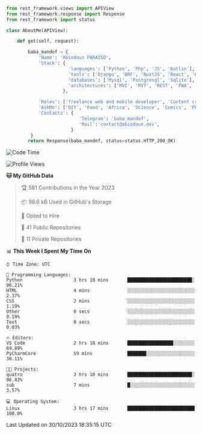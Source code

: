 ###
```python
from rest_framework.views import APIView
from rest_framework.response import Response
from rest_framework import status

class AboutMe(APIView):

    def get(self, request):

        baba_mandef = {
            'Name': 'Abiodoun PARAISO',
            'Stack': {
                       'languages': ['Python', 'Php', 'JS', 'Kotlin'],
                       'tools': ['Django', 'DRF', 'NuxtJS', 'React', 'Kotlin', 'Electron'],
                       'databases': ['Mysql', 'Postgresql', 'Sqlite'],
                       'architectures': ['MVC', 'MVT', 'REST', 'PWA', 'SPA', 'MicroServices']
                     },

            'Roles': ['freelance web and mobile developer', 'Content creator', 'Teacher', 'Mentor'],
            'AskMe': ['DIY', 'Food', 'Africa', 'Science', 'Comics', 'Photography', 'Tech', 'Programming'],
            'Contacts': {
                           'Telegram': 'baba_mandef',
                           'Mail':'contact@abiodoun.dev',
                        }
         }
        return Response(baba_mandef, status=status.HTTP_200_OK)

```                    

<!--START_SECTION:waka-->
![Code Time](http://img.shields.io/badge/Code%20Time-808%20hrs%2030%20mins-blue)

![Profile Views](http://img.shields.io/badge/Profile%20Views-1-blue)

**🐱 My GitHub Data** 

> 🏆 581 Contributions in the Year 2023
 > 
> 📦 98.6 kB Used in GitHub's Storage 
 > 
> 💼 Opted to Hire
 > 
> 📜 41 Public Repositories 
 > 
> 🔑 11 Private Repositories  
 > 
📊 **This Week I Spent My Time On** 

```text
⌚︎ Time Zone: UTC

💬 Programming Languages: 
Python                   3 hrs 10 mins       ████████████████████████░   96.21% 
HTML                     4 mins              ░░░░░░░░░░░░░░░░░░░░░░░░░   2.37% 
CSS                      2 mins              ░░░░░░░░░░░░░░░░░░░░░░░░░   1.19% 
Other                    0 secs              ░░░░░░░░░░░░░░░░░░░░░░░░░   0.19% 
Text                     0 secs              ░░░░░░░░░░░░░░░░░░░░░░░░░   0.03%

🔥 Editors: 
VS Code                  2 hrs 18 mins       █████████████████░░░░░░░░   69.89% 
PyCharmCore              59 mins             ███████░░░░░░░░░░░░░░░░░░   30.11%

🐱‍💻 Projects: 
quatro                   3 hrs 10 mins       ████████████████████████░   96.43% 
sub                      7 mins              █░░░░░░░░░░░░░░░░░░░░░░░░   3.57%

💻 Operating System: 
Linux                    3 hrs 17 mins       █████████████████████████   100.0%

```


 Last Updated on 30/10/2023 18:35:15 UTC
<!--END_SECTION:waka-->
